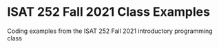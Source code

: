 # ISAT 252 Fall 2021 Class Examples

Coding examples from the ISAT 252 Fall 2021 introductory programming class
